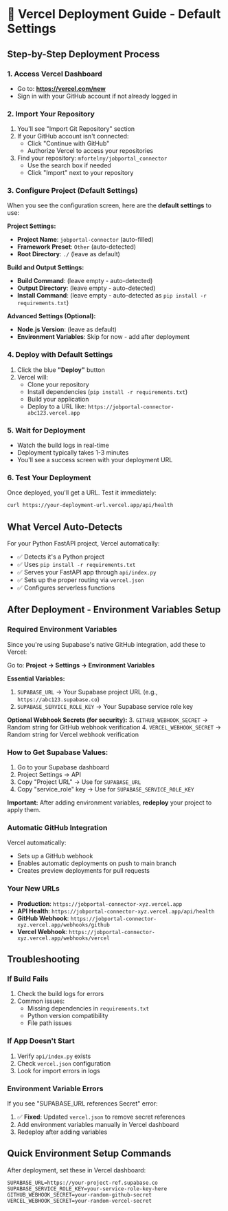 # 🚀 Vercel Deployment Guide - Default Settings

## Step-by-Step Deployment Process

### 1. Access Vercel Dashboard
- Go to: **https://vercel.com/new**
- Sign in with your GitHub account if not already logged in

### 2. Import Your Repository
1. You'll see "Import Git Repository" section
2. If your GitHub account isn't connected:
   - Click "Continue with GitHub"
   - Authorize Vercel to access your repositories
3. Find your repository: `mfortelny/jobportal_connector`
   - Use the search box if needed
   - Click "Import" next to your repository

### 3. Configure Project (Default Settings)
When you see the configuration screen, here are the **default settings** to use:

**Project Settings:**
- **Project Name**: `jobportal-connector` (auto-filled)
- **Framework Preset**: `Other` (auto-detected)
- **Root Directory**: `./` (leave as default)

**Build and Output Settings:**
- **Build Command**: (leave empty - auto-detected)
- **Output Directory**: (leave empty - auto-detected) 
- **Install Command**: (leave empty - auto-detected as `pip install -r requirements.txt`)

**Advanced Settings (Optional):**
- **Node.js Version**: (leave as default)
- **Environment Variables**: Skip for now - add after deployment

### 4. Deploy with Default Settings
1. Click the blue **"Deploy"** button
2. Vercel will:
   - Clone your repository
   - Install dependencies (`pip install -r requirements.txt`)
   - Build your application
   - Deploy to a URL like: `https://jobportal-connector-abc123.vercel.app`

### 5. Wait for Deployment
- Watch the build logs in real-time
- Deployment typically takes 1-3 minutes
- You'll see a success screen with your deployment URL

### 6. Test Your Deployment
Once deployed, you'll get a URL. Test it immediately:
```bash
curl https://your-deployment-url.vercel.app/api/health
```

## What Vercel Auto-Detects

For your Python FastAPI project, Vercel automatically:
- ✅ Detects it's a Python project
- ✅ Uses `pip install -r requirements.txt` 
- ✅ Serves your FastAPI app through `api/index.py`
- ✅ Sets up the proper routing via `vercel.json`
- ✅ Configures serverless functions

## After Deployment - Environment Variables Setup

### Required Environment Variables
Since you're using Supabase's native GitHub integration, add these to Vercel:

Go to: **Project → Settings → Environment Variables**

**Essential Variables:**
1. `SUPABASE_URL` → Your Supabase project URL (e.g., `https://abc123.supabase.co`)
2. `SUPABASE_SERVICE_ROLE_KEY` → Your Supabase service role key

**Optional Webhook Secrets (for security):**
3. `GITHUB_WEBHOOK_SECRET` → Random string for GitHub webhook verification
4. `VERCEL_WEBHOOK_SECRET` → Random string for Vercel webhook verification

### How to Get Supabase Values:
1. Go to your Supabase dashboard
2. Project Settings → API
3. Copy "Project URL" → Use for `SUPABASE_URL`
4. Copy "service_role" key → Use for `SUPABASE_SERVICE_ROLE_KEY`

**Important:** After adding environment variables, **redeploy** your project to apply them.

### Automatic GitHub Integration
Vercel automatically:
- Sets up a GitHub webhook
- Enables automatic deployments on push to main branch
- Creates preview deployments for pull requests

### Your New URLs
- **Production**: `https://jobportal-connector-xyz.vercel.app`
- **API Health**: `https://jobportal-connector-xyz.vercel.app/api/health`
- **GitHub Webhook**: `https://jobportal-connector-xyz.vercel.app/webhooks/github`
- **Vercel Webhook**: `https://jobportal-connector-xyz.vercel.app/webhooks/vercel`

## Troubleshooting

### If Build Fails
1. Check the build logs for errors
2. Common issues:
   - Missing dependencies in `requirements.txt`
   - Python version compatibility
   - File path issues

### If App Doesn't Start
1. Verify `api/index.py` exists
2. Check `vercel.json` configuration
3. Look for import errors in logs

### Environment Variable Errors
If you see "SUPABASE_URL references Secret" error:
1. ✅ **Fixed**: Updated `vercel.json` to remove secret references
2. Add environment variables manually in Vercel dashboard
3. Redeploy after adding variables

## Quick Environment Setup Commands

After deployment, set these in Vercel dashboard:
```
SUPABASE_URL=https://your-project-ref.supabase.co
SUPABASE_SERVICE_ROLE_KEY=your-service-role-key-here
GITHUB_WEBHOOK_SECRET=your-random-github-secret
VERCEL_WEBHOOK_SECRET=your-random-vercel-secret
```
